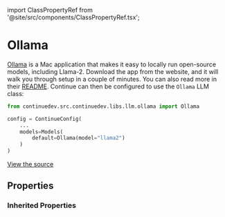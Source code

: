 import ClassPropertyRef from '@site/src/components/ClassPropertyRef.tsx';

# Ollama

[Ollama](https://ollama.ai/) is a Mac application that makes it easy to locally run open-source models, including Llama-2. Download the app from the website, and it will walk you through setup in a couple of minutes. You can also read more in their [README](https://github.com/jmorganca/ollama). Continue can then be configured to use the `Ollama` LLM class:

```python
from continuedev.src.continuedev.libs.llm.ollama import Ollama

config = ContinueConfig(
    ...
    models=Models(
        default=Ollama(model="llama2")
    )
)
```

[View the source](https://github.com/continuedev/continue/tree/main/continuedev/src/continuedev/libs/llm/ollama.py)

## Properties

<ClassPropertyRef name='server_url' details='{&quot;title&quot;: &quot;Server Url&quot;, &quot;description&quot;: &quot;URL of the Ollama server&quot;, &quot;default&quot;: &quot;http://localhost:11434&quot;, &quot;type&quot;: &quot;string&quot;}' required={false} default="http://localhost:11434"/>

### Inherited Properties

<ClassPropertyRef name='title' details='{&quot;title&quot;: &quot;Title&quot;, &quot;description&quot;: &quot;A title that will identify this model in the model selection dropdown&quot;, &quot;type&quot;: &quot;string&quot;}' required={false} default=""/><ClassPropertyRef name='system_message' details='{&quot;title&quot;: &quot;System Message&quot;, &quot;description&quot;: &quot;A system message that will always be followed by the LLM&quot;, &quot;type&quot;: &quot;string&quot;}' required={false} default=""/><ClassPropertyRef name='context_length' details='{&quot;title&quot;: &quot;Context Length&quot;, &quot;description&quot;: &quot;The maximum context length of the LLM in tokens, as counted by count_tokens.&quot;, &quot;default&quot;: 2048, &quot;type&quot;: &quot;integer&quot;}' required={false} default="2048"/><ClassPropertyRef name='unique_id' details='{&quot;title&quot;: &quot;Unique Id&quot;, &quot;description&quot;: &quot;The unique ID of the user.&quot;, &quot;type&quot;: &quot;string&quot;}' required={false} default=""/><ClassPropertyRef name='model' details='{&quot;title&quot;: &quot;Model&quot;, &quot;description&quot;: &quot;The name of the model to be used (e.g. gpt-4, codellama)&quot;, &quot;default&quot;: &quot;llama2&quot;, &quot;type&quot;: &quot;string&quot;}' required={false} default="llama2"/><ClassPropertyRef name='timeout' details='{&quot;title&quot;: &quot;Timeout&quot;, &quot;description&quot;: &quot;Set the timeout for each request to the LLM. If you are running a local LLM that takes a while to respond, you might want to set this to avoid timeouts.&quot;, &quot;default&quot;: 300, &quot;type&quot;: &quot;integer&quot;}' required={false} default="300"/><ClassPropertyRef name='prompt_templates' details='{&quot;title&quot;: &quot;Prompt Templates&quot;, &quot;description&quot;: &quot;A dictionary of prompt templates that can be used to customize the behavior of the LLM in certain situations. For example, set the \&quot;edit\&quot; key in order to change the prompt that is used for the /edit slash command. Each value in the dictionary is a string templated in mustache syntax, and filled in at runtime with the variables specific to the situation. See the documentation for more information.&quot;, &quot;default&quot;: {&quot;edit&quot;: &quot;[INST] Consider the following code:\n```\n{{code_to_edit}}\n```\nEdit the code to perfectly satisfy the following user request:\n{{user_input}}\nOutput nothing except for the code. No code block, no English explanation, no start/end tags.\n[/INST]&quot;}, &quot;type&quot;: &quot;object&quot;}' required={false} default="{&#x27;edit&#x27;: &#x27;[INST] Consider the following code:\n```\n{{code_to_edit}}\n```\nEdit the code to perfectly satisfy the following user request:\n{{user_input}}\nOutput nothing except for the code. No code block, no English explanation, no start/end tags.\n[/INST]&#x27;}"/><ClassPropertyRef name='api_key' details='{&quot;title&quot;: &quot;Api Key&quot;, &quot;description&quot;: &quot;The API key for the LLM provider.&quot;, &quot;type&quot;: &quot;string&quot;}' required={false} default=""/>